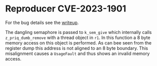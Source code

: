 # Reproducer CVE-2023-1901
For the bug details see the [writeup](../../../../../../../../../04-prev-unknown-vulns/bug-details/zephyr-os/CVE-2023-1901-hci-send_sync-dangling-semaphore-reference-reuse.md).

The dangling semaphore is passed to `k_sem_give` which internally calls `z_priq_dumb_remove` with a thread object in `r1`.
In this function a 8 byte memory access on this object is performed.
As can bee seen from the register dump this address is not aligned to an 8 byte boundary.
This misalignment causes a `UsageFault` and thus shows an invalid memory access.
